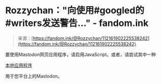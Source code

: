 <!--yml

category: 未分类

date: 2024-05-29 12:45:07

-->

# Rozzychan："向使用#googled的#writers发送警告…" - fandom.ink

> 来源：[https://fandom.ink/@Rozzychan/112161902225538242](https://fandom.ink/@Rozzychan/112161902225538242)

要使用Mastodon网页应用程序，请启用JavaScript。或者，请尝试其中一种

[本地应用程序](https://joinmastodon.org/apps)

用于您平台上的Mastodon。
